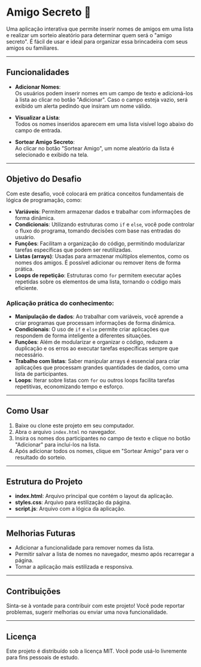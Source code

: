 # Amigo Secreto 🎁

Uma aplicação interativa que permite inserir nomes de amigos em uma lista e realizar um sorteio aleatório para determinar quem será o "amigo secreto". É fácil de usar e ideal para organizar essa brincadeira com seus amigos ou familiares.

---

## Funcionalidades

- **Adicionar Nomes**:  
  Os usuários podem inserir nomes em um campo de texto e adicioná-los à lista ao clicar no botão "Adicionar". Caso o campo esteja vazio, será exibido um alerta pedindo que insiram um nome válido.

- **Visualizar a Lista**:  
  Todos os nomes inseridos aparecem em uma lista visível logo abaixo do campo de entrada.

- **Sortear Amigo Secreto**:  
  Ao clicar no botão "Sortear Amigo", um nome aleatório da lista é selecionado e exibido na tela.

---

## Objetivo do Desafio

Com este desafio, você colocará em prática conceitos fundamentais de lógica de programação, como:

- **Variáveis**: Permitem armazenar dados e trabalhar com informações de forma dinâmica.
- **Condicionais**: Utilizando estruturas como `if` e `else`, você pode controlar o fluxo do programa, tomando decisões com base nas entradas do usuário.
- **Funções**: Facilitam a organização do código, permitindo modularizar tarefas específicas que podem ser reutilizadas.
- **Listas (arrays)**: Usadas para armazenar múltiplos elementos, como os nomes dos amigos. É possível adicionar ou remover itens de forma prática.
- **Loops de repetição**: Estruturas como `for` permitem executar ações repetidas sobre os elementos de uma lista, tornando o código mais eficiente.

### Aplicação prática do conhecimento:

- **Manipulação de dados**: Ao trabalhar com variáveis, você aprende a criar programas que processam informações de forma dinâmica.
- **Condicionais**: O uso de `if` e `else` permite criar aplicações que respondem de forma inteligente a diferentes situações.
- **Funções**: Além de modularizar e organizar o código, reduzem a duplicação e os erros ao executar tarefas específicas sempre que necessário.
- **Trabalho com listas**: Saber manipular arrays é essencial para criar aplicações que processam grandes quantidades de dados, como uma lista de participantes.
- **Loops**: Iterar sobre listas com `for` ou outros loops facilita tarefas repetitivas, economizando tempo e esforço.

---

## Como Usar

1. Baixe ou clone este projeto em seu computador.
2. Abra o arquivo `index.html` no navegador.
3. Insira os nomes dos participantes no campo de texto e clique no botão "Adicionar" para incluí-los na lista.
4. Após adicionar todos os nomes, clique em "Sortear Amigo" para ver o resultado do sorteio.

---

## Estrutura do Projeto

- **index.html**: Arquivo principal que contém o layout da aplicação.
- **styles.css**: Arquivo para estilização da página.
- **script.js**: Arquivo com a lógica da aplicação.

---

## Melhorias Futuras

- Adicionar a funcionalidade para remover nomes da lista.
- Permitir salvar a lista de nomes no navegador, mesmo após recarregar a página.
- Tornar a aplicação mais estilizada e responsiva.

---

## Contribuições

Sinta-se à vontade para contribuir com este projeto! Você pode reportar problemas, sugerir melhorias ou enviar uma nova funcionalidade.

---

## Licença

Este projeto é distribuído sob a licença MIT. Você pode usá-lo livremente para fins pessoais de estudo.



